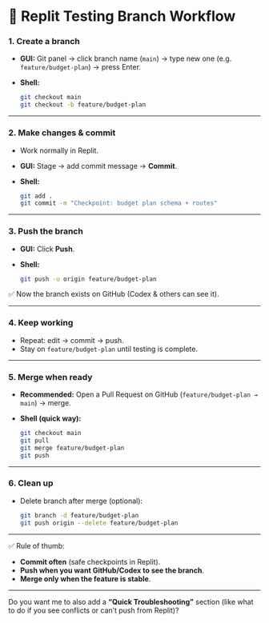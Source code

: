 # 🚀 Replit Testing Branch Workflow

### 1. Create a branch

* **GUI:** Git panel → click branch name (`main`) → type new one (e.g. `feature/budget-plan`) → press Enter.
* **Shell:**

  ```bash
  git checkout main
  git checkout -b feature/budget-plan
  ```

---

### 2. Make changes & commit

* Work normally in Replit.
* **GUI:** Stage → add commit message → **Commit**.
* **Shell:**

  ```bash
  git add .
  git commit -m "Checkpoint: budget plan schema + routes"
  ```

---

### 3. Push the branch

* **GUI:** Click **Push**.
* **Shell:**

  ```bash
  git push -u origin feature/budget-plan
  ```

✅ Now the branch exists on GitHub (Codex & others can see it).

---

### 4. Keep working

* Repeat: edit → commit → push.
* Stay on `feature/budget-plan` until testing is complete.

---

### 5. Merge when ready

* **Recommended:** Open a Pull Request on GitHub (`feature/budget-plan → main`) → merge.
* **Shell (quick way):**

  ```bash
  git checkout main
  git pull
  git merge feature/budget-plan
  git push
  ```

---

### 6. Clean up

* Delete branch after merge (optional):

  ```bash
  git branch -d feature/budget-plan
  git push origin --delete feature/budget-plan
  ```

---

✅ Rule of thumb:

* **Commit often** (safe checkpoints in Replit).
* **Push when you want GitHub/Codex to see the branch**.
* **Merge only when the feature is stable**.

---

Do you want me to also add a **“Quick Troubleshooting”** section (like what to do if you see conflicts or can’t push from Replit)?
